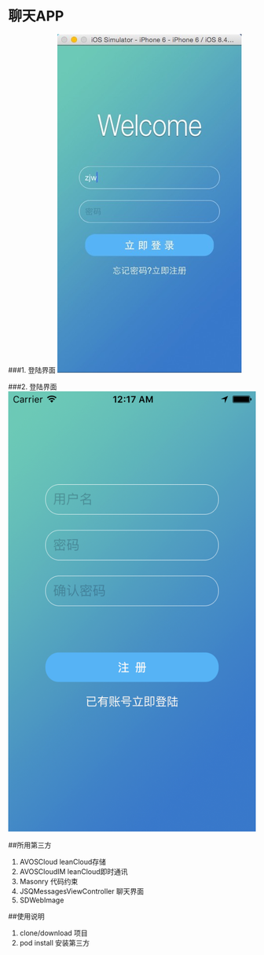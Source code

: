 # 聊天APP

###1. 登陆界面
![image](loginpage.jpg)

###2. 登陆界面
![image](registerpage.png)


##所用第三方
1. AVOSCloud leanCloud存储
2. AVOSCloudIM leanCloud即时通讯
3. Masonry 代码约束
4. JSQMessagesViewController 聊天界面
5. SDWebImage 


##使用说明
1. clone/download 项目
2. pod install 安装第三方